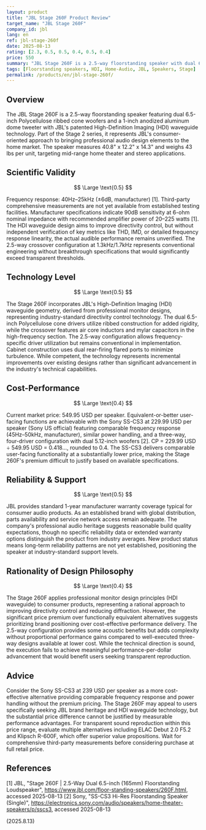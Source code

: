 ```yaml
---
layout: product
title: "JBL Stage 260F Product Review"
target_name: "JBL Stage 260F"
company_id: jbl
lang: en
ref: jbl-stage-260f
date: 2025-08-13
rating: [2.3, 0.5, 0.5, 0.4, 0.5, 0.4]
price: 550
summary: "JBL Stage 260F is a 2.5-way floorstanding speaker with dual 6.5-inch woofers and HDI waveguide technology, offering modest performance at a premium price point."
tags: [Floorstanding speakers, HDI, Home-Audio, JBL, Speakers, Stage]
permalink: /products/en/jbl-stage-260f/
---
```

## Overview

The JBL Stage 260F is a 2.5-way floorstanding speaker featuring dual 6.5-inch Polycellulose ribbed cone woofers and a 1-inch anodized aluminum dome tweeter with JBL's patented High-Definition Imaging (HDI) waveguide technology. Part of the Stage 2 series, it represents JBL's consumer-oriented approach to bringing professional audio design elements to the home market. The speaker measures 40.8" x 12.2" x 14.3" and weighs 43 lbs per unit, targeting mid-range home theater and stereo applications.

## Scientific Validity

$$ \Large \text{0.5} $$

Frequency response: 40Hz–25kHz (±6dB, manufacturer) [1]. Third-party comprehensive measurements are not yet available from established testing facilities. Manufacturer specifications indicate 90dB sensitivity at 6-ohm nominal impedance with recommended amplifier power of 20–225 watts [1]. The HDI waveguide design aims to improve directivity control, but without independent verification of key metrics like THD, IMD, or detailed frequency response linearity, the actual audible performance remains unverified. The 2.5-way crossover configuration at 1.3kHz/1.7kHz represents conventional engineering without breakthrough specifications that would significantly exceed transparent thresholds.

## Technology Level

$$ \Large \text{0.5} $$

The Stage 260F incorporates JBL's High-Definition Imaging (HDI) waveguide geometry, derived from professional monitor designs, representing industry-standard directivity control technology. The dual 6.5-inch Polycellulose cone drivers utilize ribbed construction for added rigidity, while the crossover features air core inductors and mylar capacitors in the high-frequency section. The 2.5-way configuration allows frequency-specific driver utilization but remains conventional in implementation. Cabinet construction uses dual rear-firing flared ports to minimize turbulence. While competent, the technology represents incremental improvements over existing designs rather than significant advancement in the industry's technical capabilities.

## Cost-Performance

$$ \Large \text{0.4} $$

Current market price: 549.95 USD per speaker. Equivalent-or-better user-facing functions are achievable with the Sony SS-CS3 at 229.99 USD per speaker (Sony US official) featuring comparable frequency response (45Hz–50kHz, manufacturer), similar power handling, and a three-way, four-driver configuration with dual 5.12-inch woofers [2]. CP = 229.99 USD ÷ 549.95 USD = 0.418..., rounded to 0.4. The SS-CS3 delivers comparable user-facing functionality at a substantially lower price, making the Stage 260F's premium difficult to justify based on available specifications.

## Reliability & Support

$$ \Large \text{0.5} $$

JBL provides standard 1-year manufacturer warranty coverage typical for consumer audio products. As an established brand with global distribution, parts availability and service network access remain adequate. The company's professional audio heritage suggests reasonable build quality expectations, though no specific reliability data or extended warranty options distinguish the product from industry averages. New product status means long-term reliability patterns are not yet established, positioning the speaker at industry-standard support levels.

## Rationality of Design Philosophy

$$ \Large \text{0.4} $$

The Stage 260F applies professional monitor design principles (HDI waveguide) to consumer products, representing a rational approach to improving directivity control and reducing diffraction. However, the significant price premium over functionally equivalent alternatives suggests prioritizing brand positioning over cost-effective performance delivery. The 2.5-way configuration provides some acoustic benefits but adds complexity without proportional performance gains compared to well-executed three-way designs available at lower cost. While the technical direction is sound, the execution fails to achieve meaningful performance-per-dollar advancement that would benefit users seeking transparent reproduction.

## Advice

Consider the Sony SS-CS3 at 239 USD per speaker as a more cost-effective alternative providing comparable frequency response and power handling without the premium pricing. The Stage 260F may appeal to users specifically seeking JBL brand heritage and HDI waveguide technology, but the substantial price difference cannot be justified by measurable performance advantages. For transparent sound reproduction within this price range, evaluate multiple alternatives including ELAC Debut 2.0 F5.2 and Klipsch R-600F, which offer superior value propositions. Wait for comprehensive third-party measurements before considering purchase at full retail price.

## References

[1] JBL, "Stage 260F | 2.5-Way Dual 6.5-inch (165mm) Floorstanding Loudspeaker", https://www.jbl.com/floor-standing-speakers/260F.html, accessed 2025-08-13
[2] Sony, "SS-CS3 Hi-Res Floorstanding Speaker (Single)", https://electronics.sony.com/audio/speakers/home-theater-speakers/p/sscs3, accessed 2025-08-13

(2025.8.13)